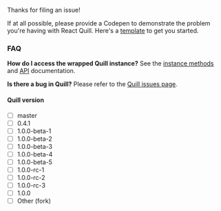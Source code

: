 Thanks for filing an issue! 

If at all possible, please provide a Codepen to demonstrate the problem you're having with React Quill. Here's a [template] to get you started.

[template]: 
http://codepen.io/alexkrolick/pen/xgyOXQ/left?editors=0010#0

### FAQ

**How do I access the wrapped Quill instance?**
See the [instance methods] and [API] documentation.

[instance methods]:
https://github.com/zenoamaro/react-quill#methods

[API]:
https://github.com/zenoamaro/react-quill#api-reference

**Is there a bug in Quill?**
Please refer to the [Quill issues page].

[Quill issues page]: 
https://github.com/quilljs/quill/issues

#### Quill version 
- [ ] master
- [ ] 0.4.1
- [ ] 1.0.0-beta-1
- [ ] 1.0.0-beta-2
- [ ] 1.0.0-beta-3
- [ ] 1.0.0-beta-4
- [ ] 1.0.0-beta-5
- [ ] 1.0.0-rc-1
- [ ] 1.0.0-rc-2
- [ ] 1.0.0-rc-3
- [ ] 1.0.0
- [ ] Other (fork)
